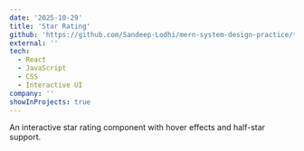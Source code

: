 ```yaml
---
date: '2025-10-29'
title: 'Star Rating'
github: 'https://github.com/Sandeep-Lodhi/mern-system-design-practice/tree/star-rating'
external: ''
tech:
  - React
  - JavaScript
  - CSS
  - Interactive UI
company: ''
showInProjects: true
---
```


An interactive star rating component with hover effects and half-star support.
